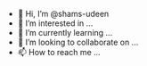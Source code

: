 - 👋 Hi, I’m @shams-udeen
- 👀 I’m interested in ...
- 🌱 I’m currently learning ...
- 💞️ I’m looking to collaborate on ...
- 📫 How to reach me ...

<!---
shams-udeen/shams-udeen is a ✨ special ✨ repository because its `README.md` (this file) appears on your GitHub profile.
You can click the Preview link to take a look at your changes.
--->
